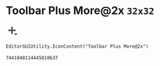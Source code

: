 # Toolbar Plus More@2x `32x32`
<img src="/img/Toolbar%20Plus%20More@2x.png" width=32 height=32>

``` CSharp
EditorGUIUtility.IconContent("Toolbar Plus More@2x")
```
```
7441048114445810637
```
